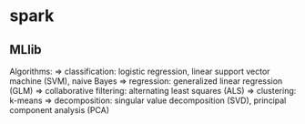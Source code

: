 # spark

## MLlib

Algorithms:
=> classification: logistic regression, linear support vector machine (SVM), naive Bayes
=> regression: generalized linear regression (GLM)
=> collaborative filtering: alternating least squares (ALS)
=> clustering: k-means
=> decomposition: singular value decomposition (SVD), principal component analysis (PCA)
